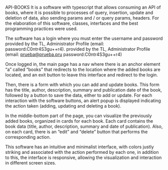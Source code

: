 API-BOOKS
It is a software with typescript that allows consuming an API of books, where it is possible to processes of query, insertion, update and deletion of data,
also sending params and / or query params, headers. For the elaboration of this software, classes, interfaces and the best programming practices were used.

The software has a login where you must enter the username and password provided by the TL, Administrator Profile (email:  password:C0ntr4S3gu++r4). 
provided by the TL, Administrator Profile (email: prueba@prueba.pru password:C0ntr4S3gu++r4)

Once logged in, the main page has a nav where there is an anchor element “a” called “books” that redirects to the location where the added books are located, and an exit button to leave this interface and redirect to the login.

Then, there is a form with which you can add and update books. This form has the title, author, description, summary and publication date of the book, followed by a button to save the data, either to add or update. For each interaction with the software buttons, an alert popup is displayed indicating the action taken (adding, updating and deleting a book).

In the middle-bottom part of the page, you can visualize the previously added books, organized in cards for each book. Each card contains the book data (title, author, description, summary and date of publication). Also, on each card, there is an “edit” and “delete” button that performs the corresponding action.

This software has an intuitive and minimalist interface, with colors justly striking and associated with the action performed by each one, in addition to this, the interface is responsive, allowing the visualization and interaction in different screen sizes.
